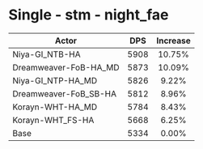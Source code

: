 # Single - stm - night_fae
| Actor | DPS | Increase |
|---|:---:|:---:|
|Niya-GI_NTB-HA|5908|10.75%|
|Dreamweaver-FoB-HA_MD|5873|10.09%|
|Niya-GI_NTP-HA_MD|5826|9.22%|
|Dreamweaver-FoB_SB-HA|5812|8.96%|
|Korayn-WHT-HA_MD|5784|8.43%|
|Korayn-WHT_FS-HA|5668|6.25%|
|Base|5334|0.00%|
